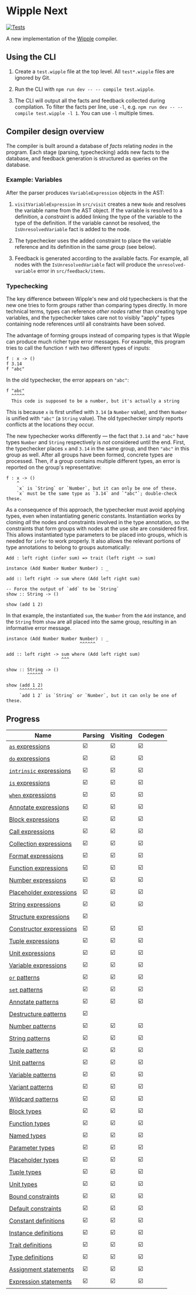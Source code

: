 # Wipple Next

[![Tests](https://github.com/WilsonGramer/wipple-next/actions/workflows/test.yml/badge.svg)](https://github.com/WilsonGramer/wipple-next/actions/workflows/test.yml)

A new implementation of the [Wipple](https://github.com/wipplelang/wipple) compiler.

## Using the CLI

1.  Create a `test.wipple` file at the top level. All `test*.wipple` files are ignored by Git.

2.  Run the CLI with `npm run dev -- -- compile test.wipple`.

3.  The CLI will output all the facts and feedback collected during compilation. To filter the facts per line, use `-l`, e.g. `npm run dev -- -- compile test.wipple -l 1`. You can use `-l` multiple times.

## Compiler design overview

The compiler is built around a database of _facts_ relating _nodes_ in the program. Each stage (parsing, typechecking) adds new facts to the database, and feedback generation is structured as queries on the database.

### Example: Variables

After the parser produces `VariableExpression` objects in the AST:

1.  `visitVariableExpression` in `src/visit` creates a new `Node` and resolves the variable name from the AST object. If the variable is resolved to a definition, a _constraint_ is added linking the type of the variable to the type of the definition. If the variable cannot be resolved, the `IsUnresolvedVariable` fact is added to the node.

2.  The typechecker uses the added constraint to place the variable reference and its definition in the same _group_ (see below).

3.  Feedback is generated according to the available facts. For example, all nodes with the `IsUnresolvedVariable` fact will produce the `unresolved-variable` error in `src/feedback/items`.

### Typechecking

The key difference between Wipple's new and old typecheckers is that the new one tries to form _groups_ rather than comparing types directly. In more technical terms, types can reference _other nodes_ rather than creating type variables, and the typechecker takes care not to visibly "apply" types containing node references until all constraints have been solved.

The advantage of forming groups instead of comparing types is that Wipple can produce much richer type error messages. For example, this program tries to call the function `f` with two different types of inputs:

```wipple
f : x -> ()
f 3.14
f "abc"
```

In the old typechecker, the error appears on `"abc"`:

```
f "abc"
  ^^^^^
  This code is supposed to be a number, but it's actually a string
```

This is because `x` is first unified with `3.14` (a `Number` value), and then `Number` is unified with `"abc"` (a `String` value). The old typechecker simply reports conflicts at the locations they occur.

The new typechecker works differently — the fact that `3.14` and `"abc"` have types `Number` and `String` respectively is _not_ considered until the end. First, the typechecker places `x` and `3.14` in the same group, and then `"abc"` in this group as well. After all groups have been formed, concrete types are processed. Then, if a group contains multiple different types, an error is reported on the group's representative:

```
f : x -> ()
    ^
    `x` is `String` or `Number`, but it can only be one of these.
    `x` must be the same type as `3.14` and `"abc"`; double-check these.
```

As a consequence of this approach, the typechecker must avoid applying types, even when instantiating generic constants. Instantiation works by cloning _all_ the nodes and constraints involved in the type annotation, so the constraints that form groups with nodes at the use site are considered first. This allows instantiated type parameters to be placed into groups, which is needed for `infer` to work properly. It also allows the relevant portions of type annotations to belong to groups automatically:

```
Add : left right (infer sum) => trait (left right -> sum)

instance (Add Number Number Number) : _

add :: left right -> sum where (Add left right sum)

-- Force the output of `add` to be `String`
show :: String -> ()

show (add 1 2)
```

In that example, the instantiated `sum`, the `Number` from the `Add` instance, and the `String` from `show` are all placed into the same group, resulting in an informative error message.

```
instance (Add Number Number Number) : _
                            ^^^^^^

add :: left right -> sum where (Add left right sum)
                     ^^^

show :: String -> ()
        ^^^^^^

show (add 1 2)
     ^^^^^^^^^
     `add 1 2` is `String` or `Number`, but it can only be one of these.
```

## Progress

| Name                                                                | Parsing | Visiting | Codegen |
| ------------------------------------------------------------------- | ------- | -------- | ------- |
| [`as` expressions](docs/Language.md#as-expressions)                 | ☑️      | ☑️       | ☑️      |
| [`do` expressions](docs/Language.md#do-expressions)                 | ☑️      | ☑️       | ☑️      |
| [`intrinsic` expressions](docs/Language.md#intrinsic-expressions)   | ☑️      | ☑️       | ☑️      |
| [`is` expressions](docs/Language.md#is-expressions)                 | ☑️      | ☑️       | ☑️      |
| [`when` expressions](docs/Language.md#when-expressions)             | ☑️      | ☑️       | ☑️      |
| [Annotate expressions](docs/Language.md#annotate-expressions)       | ☑️      | ☑️       | ☑️      |
| [Block expressions](docs/Language.md#block-expressions)             | ☑️      | ☑️       | ☑️      |
| [Call expressions](docs/Language.md#call-expressions)               | ☑️      | ☑️       | ☑️      |
| [Collection expressions](docs/Language.md#collection-expressions)   | ☑️      | ☑️       | ☑️      |
| [Format expressions](docs/Language.md#format-expressions)           | ☑️      | ☑️       | ☑️      |
| [Function expressions](docs/Language.md#function-expressions)       | ☑️      | ☑️       | ☑️      |
| [Number expressions](docs/Language.md#number-expressions)           | ☑️      | ☑️       | ☑️      |
| [Placeholder expressions](docs/Language.md#placeholder-expressions) | ☑️      | ☑️       | ☑️      |
| [String expressions](docs/Language.md#string-expressions)           | ☑️      | ☑️       | ☑️      |
| [Structure expressions](docs/Language.md#structure-expressions)     | ☑️      |          |         |
| [Constructor expressions](docs/Language.md#constructor-expressions) | ☑️      | ☑️       | ☑️      |
| [Tuple expressions](docs/Language.md#tuple-expressions)             | ☑️      | ☑️       | ☑️      |
| [Unit expressions](docs/Language.md#unit-expressions)               | ☑️      | ☑️       | ☑️      |
| [Variable expressions](docs/Language.md#variable-expressions)       | ☑️      | ☑️       | ☑️      |
| [`or` patterns](docs/Language.md#or-patterns)                       | ☑️      | ☑️       | ☑️      |
| [`set` patterns](docs/Language.md#set-patterns)                     | ☑️      | ☑️       | ☑️      |
| [Annotate patterns](docs/Language.md#annotate-patterns)             | ☑️      | ☑️       | ☑️      |
| [Destructure patterns](docs/Language.md#destructure-patterns)       | ☑️      |          |         |
| [Number patterns](docs/Language.md#number-patterns)                 | ☑️      | ☑️       | ☑️      |
| [String patterns](docs/Language.md#string-patterns)                 | ☑️      | ☑️       | ☑️      |
| [Tuple patterns](docs/Language.md#tuple-patterns)                   | ☑️      | ☑️       | ☑️      |
| [Unit patterns](docs/Language.md#unit-patterns)                     | ☑️      | ☑️       | ☑️      |
| [Variable patterns](docs/Language.md#variable-patterns)             | ☑️      | ☑️       | ☑️      |
| [Variant patterns](docs/Language.md#variant-patterns)               | ☑️      | ☑️       | ☑️      |
| [Wildcard patterns](docs/Language.md#wildcard-patterns)             | ☑️      | ☑️       | ☑️      |
| [Block types](docs/Language.md#block-types)                         | ☑️      | ☑️       | ☑️      |
| [Function types](docs/Language.md#function-types)                   | ☑️      | ☑️       | ☑️      |
| [Named types](docs/Language.md#named-types)                         | ☑️      | ☑️       | ☑️      |
| [Parameter types](docs/Language.md#parameter-types)                 | ☑️      | ☑️       | ☑️      |
| [Placeholder types](docs/Language.md#placeholder-types)             | ☑️      | ☑️       | ☑️      |
| [Tuple types](docs/Language.md#tuple-types)                         | ☑️      | ☑️       | ☑️      |
| [Unit types](docs/Language.md#unit-types)                           | ☑️      | ☑️       | ☑️      |
| [Bound constraints](docs/Language.md#bound-constraints)             | ☑️      | ☑️       | ☑️      |
| [Default constraints](docs/Language.md#default-constraints)         | ☑️      | ☑️       | ☑️      |
| [Constant definitions](docs/Language.md#constant-definitions)       | ☑️      | ☑️       | ☑️      |
| [Instance definitions](docs/Language.md#instance-definitions)       | ☑️      | ☑️       | ☑️      |
| [Trait definitions](docs/Language.md#trait-definitions)             | ☑️      | ☑️       | ☑️      |
| [Type definitions](docs/Language.md#type-definitions)               | ☑️      | ☑️       | ☑️      |
| [Assignment statements](docs/Language.md#assignment-statements)     | ☑️      | ☑️       | ☑️      |
| [Expression statements](docs/Language.md#expression-statements)     | ☑️      | ☑️       | ☑️      |
